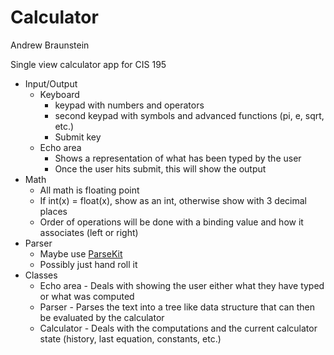 Calculator
==========

Andrew Braunstein

Single view calculator app for CIS 195

* Input/Output
    * Keyboard
        * keypad with numbers and operators
        * second keypad with symbols and advanced functions (pi, e,
          sqrt, etc.)
        * Submit key
    * Echo area
        * Shows a representation of what has been typed by the user
        * Once the user hits submit, this will show the output
* Math
    * All math is floating point
    * If int(x) = float(x), show as an int, otherwise show with 3
      decimal places
    * Order of operations will be done with a binding value and how it
      associates (left or right)
* Parser
    * Maybe use [ParseKit](http://parsekit.com/)
    * Possibly just hand roll it
* Classes
    * Echo area - Deals with showing the user either what they have
      typed or what was computed
    * Parser - Parses the text into a tree like data structure that
      can then be evaluated by the calculator
    * Calculator - Deals with the computations and the current
      calculator state (history, last equation, constants, etc.)
        
    

